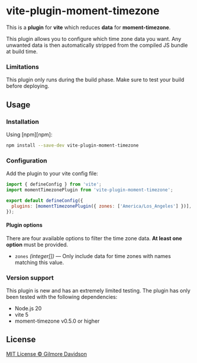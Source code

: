 # vite-plugin-moment-timezone

This is a **plugin** for **vite** which reduces **data** for **moment-timezone**.

This plugin allows you to configure which time zone data you want. Any unwanted data is then automatically stripped from the compiled JS bundle at build time.

### Limitations

This plugin only runs during the build phase. Make sure to test your build before deploying.

## Usage

### Installation

Using [npm][npm]:

```sh
npm install --save-dev vite-plugin-moment-timezone
```

### Configuration

Add the plugin to your vite config file:

```js
import { defineConfig } from 'vite';
import momentTimezonePlugin from 'vite-plugin-moment-timezone';

export default defineConfig({
  plugins: [momentTimezonePlugin({ zones: ['America/Los_Angeles'] })],
});
```

#### Plugin options

There are four available options to filter the time zone data. **At least one option** must be provided.

- `zones` _(integer[])_ — Only include data for time zones with names matching this value.

### Version support

This plugin is new and has an extremely limited testing. The plugin has only been tested with the following dependencies:

- Node.js 20
- vite 5
- moment-timezone v0.5.0 or higher

## License

[MIT License © Gilmore Davidson](LICENSE)
